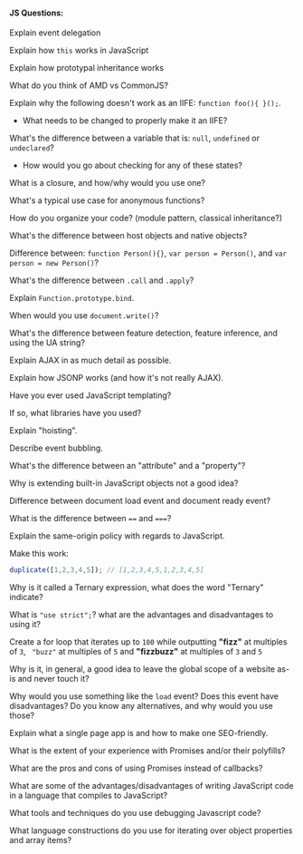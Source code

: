#### JS Questions:

Explain event delegation

Explain how `this` works in JavaScript

Explain how prototypal inheritance works

What do you think of AMD vs CommonJS?

Explain why the following doesn't work as an IIFE: `function foo(){ }();`.
  * What needs to be changed to properly make it an IIFE?

What's the difference between a variable that is: `null`, `undefined` or `undeclared`?
  * How would you go about checking for any of these states?

What is a closure, and how/why would you use one?

What's a typical use case for anonymous functions?

How do you organize your code? (module pattern, classical inheritance?)

What's the difference between host objects and native objects?

Difference between: `function Person(){}`, `var person = Person()`, and `var person = new Person()`?

What's the difference between `.call` and `.apply`?

Explain `Function.prototype.bind`.

When would you use `document.write()`?

What's the difference between feature detection, feature inference, and using the UA string?

Explain AJAX in as much detail as possible.

Explain how JSONP works (and how it's not really AJAX).

Have you ever used JavaScript templating?

If so, what libraries have you used?

Explain "hoisting".

Describe event bubbling.

What's the difference between an "attribute" and a "property"?

Why is extending built-in JavaScript objects not a good idea?

Difference between document load event and document ready event?

What is the difference between `==` and `===`?

Explain the same-origin policy with regards to JavaScript.

Make this work:

```javascript
duplicate([1,2,3,4,5]); // [1,2,3,4,5,1,2,3,4,5]
```
Why is it called a Ternary expression, what does the word "Ternary" indicate?

What is `"use strict";`? what are the advantages and disadvantages to using it?

Create a for loop that iterates up to `100` while outputting **"fizz"** at multiples of `3`, `
"buzz"` at multiples of `5` and **"fizzbuzz"** at multiples of `3` and `5`

Why is it, in general, a good idea to leave the global scope of a website as-is and never touch 
it?

Why would you use something like the `load` event? Does this event have disadvantages? Do you know any alternatives, and why would you use those?

Explain what a single page app is and how to make one SEO-friendly.

What is the extent of your experience with Promises and/or their polyfills?

What are the pros and cons of using Promises instead of callbacks?

What are some of the advantages/disadvantages of writing JavaScript code in a language that compiles to JavaScript?

What tools and techniques do you use debugging Javascript code?

What language constructions do you use for iterating over object properties and array items?

